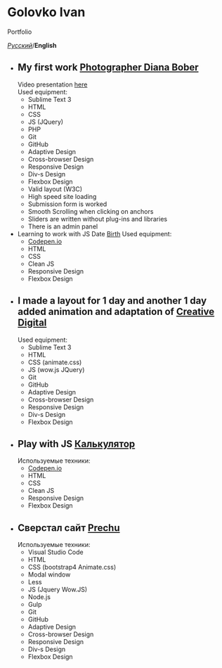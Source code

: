 # Golovko Ivan
Portfolio

*[Русский](https://ivannavin.github.io/)*/**English**


* ## My first work [Photographer Diana Bober](https://ivannavin.github.io/photographier/)
   Video presentation [here](https://youtu.be/_rBsQR_H3_w)  
   Used equipment:  
    * Sublime Text 3
    * HTML
    * CSS
    * JS (JQuery)
    * PHP
    * Git
    * GitHub
    * Adaptive Design
    * Cross-browser Design
    * Responsive Design
    * Div-s Design
    * Flexbox Design
    * Valid layout (W3C)
    * High speed site loading
    * Submission form is worked
    * Smooth Scrolling when clicking on anchors
    * Sliders are written without plug-ins and libraries 
    * There is an admin panel  
* Learning to work with JS Date [Birth](https://ivannavin.github.io/birth/)
   Used equipment:  
    * [Codepen.io](https://codepen.io/Tori4eli/pen/BPwqdL)
    * HTML
    * CSS
    * Clean JS 
    * Responsive Design
    * Flexbox Design
* ## I made a layout for 1 day and another 1 day added animation and adaptation of [Creative Digital](https://ivannavin.github.io/creativedigital/)
   Used equipment:  
    * Sublime Text 3
    * HTML
    * CSS (animate.css)
    * JS (wow.js JQuery)
    * Git
    * GitHub
    * Adaptive Design
    * Cross-browser Design
    * Responsive Design
    * Div-s Design
    * Flexbox Design
* ## Play with JS [Калькулятор](https://ivannavin.github.io/calculator/)
   Используемые техники:  
    * [Codepen.io](https://codepen.io/Tori4eli/pen/qygoRv)
    * HTML
    * CSS
    * Clean JS 
    * Responsive Design
    * Flexbox Design
* ## Сверстал сайт [Prechu](https://ivannavin.github.io/Prechu/)
   Используемые техники:  
    * Visual Studio Code
    * HTML
    * CSS (bootstrap4 Animate.css)
    * Modal window
    * Less
    * JS (Jquery Wow.JS)
    * Node.js
    * Gulp
    * Git
    * GitHub
    * Adaptive Design
    * Cross-browser Design
    * Responsive Design
    * Div-s Design
    * Flexbox Design
